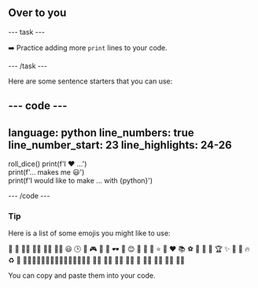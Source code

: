 <h2 class="c-project-heading--task">Over to you</h2>

--- task ---

➡️ Practice adding more `print` lines to your code. 

--- /task ---

Here are some sentence starters that you can use:

--- code ---
---
language: python
line_numbers: true
line_number_start: 23
line_highlights: 24-26
---

roll_dice()
print(f'I ❤️ ...')   
print(f'... makes me 😃')   
print(f'I would like to make ... with {python}')

--- /code ---

<div class="c-project-callout c-project-callout--tip">

### Tip

Here is a list of some emojis you might like to use:

🎊 🙌 🙌🏼 🙌🏽 🙌🏾 🙌🏿 😃 🕒 🎨 🎮 🔬 🎉 🕶️ 🎲 😊
🦄 🚀 💯 ⭐ 💛 ❤️ 📚 ⚽ 🏏 🏀 🥋 🏆 ✨ 🥺 🌈 🔥 ♻️ 🌳
👩‍🦽👩🏼‍🦽👩🏽‍🦽👩🏾‍🦽👩🏿‍🦽🧘 🧘🏼 🧘🏽 🧘🏾 🧘🏿 🙋 🙋🏼 🙋🏽 🙋🏾 🙋🏿

You can copy and paste them into your code.
</div>
